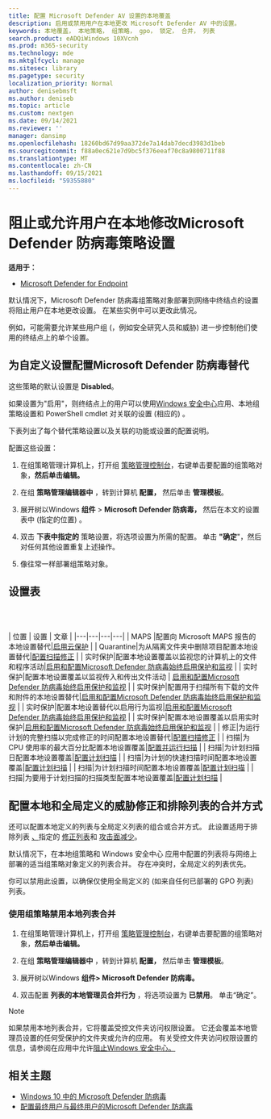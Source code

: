 ```yaml
---
title: 配置 Microsoft Defender AV 设置的本地覆盖
description: 启用或禁用用户在本地更改 Microsoft Defender AV 中的设置。
keywords: 本地覆盖， 本地策略， 组策略， gpo， 锁定， 合并， 列表
search.product: eADQiWindows 10XVcnh
ms.prod: m365-security
ms.technology: mde
ms.mktglfcycl: manage
ms.sitesec: library
ms.pagetype: security
localization_priority: Normal
author: denisebmsft
ms.author: deniseb
ms.topic: article
ms.custom: nextgen
ms.date: 09/14/2021
ms.reviewer: ''
manager: dansimp
ms.openlocfilehash: 18260bd67d99aa372de7a14dab7decd3983d1beb
ms.sourcegitcommit: f88a0ec621e7d9bc5f376eeaf70c8a9800711f88
ms.translationtype: MT
ms.contentlocale: zh-CN
ms.lasthandoff: 09/15/2021
ms.locfileid: "59355880"
---
```

# <a name="prevent-or-allow-users-to-locally-modify-microsoft-defender-antivirus-policy-settings"></a>阻止或允许用户在本地修改Microsoft Defender 防病毒策略设置


**适用于：**

- [Microsoft Defender for Endpoint](/microsoft-365/security/defender-endpoint/)

默认情况下，Microsoft Defender 防病毒组策略对象部署到网络中终结点的设置将阻止用户在本地更改设置。 在某些实例中可以更改此情况。

例如，可能需要允许某些用户组 (，例如安全研究人员和威胁) 进一步控制他们使用的终结点上的单个设置。

## <a name="configure-local-overrides-for-microsoft-defender-antivirus-settings"></a>为自定义设置配置Microsoft Defender 防病毒替代

这些策略的默认设置是 **Disabled**。

如果设置为"启用"，则终结点上的用户可以使用[Windows 安全中心](microsoft-defender-security-center-antivirus.md)应用、本地组策略设置和 PowerShell cmdlet 对关联的设置 (相应的) 。 

下表列出了每个替代策略设置以及关联的功能或设置的配置说明。

配置这些设置：

1. 在组策略管理计算机上，打开组 [策略管理控制台](/previous-versions/windows/it-pro/windows-server-2008-R2-and-2008/cc731212(v=ws.11))，右键单击要配置的组策略对象，**然后单击编辑。**

2. 在组 **策略管理编辑器中** ，转到计算机 **配置，** 然后单击 **管理模板**。

3. 展开树以Windows **组件**  >  **Microsoft Defender 防病毒，** 然后在本文的设置表中 (指定的位置) 。 

4. 双击 **下表中指定的** 策略设置，将选项设置为所需的配置。 单击 **"确定**"，然后对任何其他设置重复上述操作。

5. 像往常一样部署组策略对象。

## <a name="table-of-settings"></a>设置表

<br/><br/>

| 位置 | 设置 | 文章 |
|---|---|---|---|
| MAPS |配置向 Microsoft MAPS 报告的本地设置替代|[启用云保护](enable-cloud-protection-microsoft-defender-antivirus.md) |
| Quarantine|为从隔离文件夹中删除项目配置本地设置替代|[配置扫描修正](configure-remediation-microsoft-defender-antivirus.md) |
| 实时保护|配置本地设置覆盖以监视您的计算机上的文件和程序活动|[启用和配置Microsoft Defender 防病毒始终启用保护和监视](configure-real-time-protection-microsoft-defender-antivirus.md) |
| 实时保护|配置本地设置覆盖以监视传入和传出文件活动 | [启用和配置Microsoft Defender 防病毒始终启用保护和监视](configure-real-time-protection-microsoft-defender-antivirus.md) |
| 实时保护|配置用于扫描所有下载的文件和附件的本地设置替代|[启用和配置Microsoft Defender 防病毒始终启用保护和监视](configure-real-time-protection-microsoft-defender-antivirus.md) |
| 实时保护|配置本地设置替代以启用行为监视|[启用和配置Microsoft Defender 防病毒始终启用保护和监视](configure-real-time-protection-microsoft-defender-antivirus.md) |
| 实时保护|配置本地设置覆盖以启用实时保护|[启用和配置Microsoft Defender 防病毒始终启用保护和监视](configure-real-time-protection-microsoft-defender-antivirus.md) |
| 修正|为运行计划的完整扫描以完成修正的时间配置本地设置替代|[配置扫描修正](configure-remediation-microsoft-defender-antivirus.md) |
| 扫描|为 CPU 使用率的最大百分比配置本地设置覆盖|[配置并运行扫描](run-scan-microsoft-defender-antivirus.md) |
| 扫描|为计划扫描日配置本地设置覆盖|[配置计划扫描](scheduled-catch-up-scans-microsoft-defender-antivirus.md) |
| 扫描|为计划的快速扫描时间配置本地设置覆盖|[配置计划扫描](scheduled-catch-up-scans-microsoft-defender-antivirus.md) |
| 扫描|为计划扫描时间配置本地设置覆盖|[配置计划扫描](scheduled-catch-up-scans-microsoft-defender-antivirus.md) |
| 扫描|为要用于计划扫描的扫描类型配置本地设置覆盖|[配置计划扫描](scheduled-catch-up-scans-microsoft-defender-antivirus.md) |

<a id="merge-lists"></a>

## <a name="configure-how-locally-and-globally-defined-threat-remediation-and-exclusions-lists-are-merged"></a>配置本地和全局定义的威胁修正和排除列表的合并方式

还可以配置本地定义的列表与全局定义列表的组合或合并方式。 此设置适用于排除列表 [、](configure-exclusions-microsoft-defender-antivirus.md)指定的 [修正列表](configure-remediation-microsoft-defender-antivirus.md)和 [攻击面减少](/windows/security/threat-protection/microsoft-defender-atp/attack-surface-reduction)。

默认情况下，在本地组策略和 Windows 安全中心 应用中配置的列表将与网络上部署的适当组策略对象定义的列表合并。 存在冲突时，全局定义的列表优先。

你可以禁用此设置，以确保仅使用全局定义的 (如来自任何已部署的 GPO 列表) 列表。

### <a name="use-group-policy-to-disable-local-list-merging"></a>使用组策略禁用本地列表合并

1. 在组策略管理计算机上，打开组 [策略管理控制台](/previous-versions/windows/it-pro/windows-server-2008-R2-and-2008/cc731212(v=ws.11))，右键单击要配置的组策略对象，**然后单击编辑。**

2. 在组 **策略管理编辑器中** ，转到计算机 **配置，** 然后单击 **管理模板**。

3. 展开树以Windows **组件> Microsoft Defender 防病毒。**

4. 双击配置 **列表的本地管理员合并行为** ，将选项设置为 **已禁用**。 单击“确定”。

> [!NOTE]
> 如果禁用本地列表合并，它将覆盖受控文件夹访问权限设置。 它还会覆盖本地管理员设置的任何受保护的文件夹或允许的应用。 有关受控文件夹访问权限设置的信息，请参阅在应用中允许[阻止Windows 安全中心。](https://support.microsoft.com/help/4046851/windows-10-allow-blocked-app-windows-security)

## <a name="related-topics"></a>相关主题

- [Windows 10 中的 Microsoft Defender 防病毒](microsoft-defender-antivirus-in-windows-10.md)
- [配置最终用户与最终用户的Microsoft Defender 防病毒](configure-end-user-interaction-microsoft-defender-antivirus.md)
